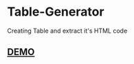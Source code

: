 # Table-Generator
Creating Table and extract it's HTML code

## [DEMO](https://moscuet.github.io/Table-Generator/)



